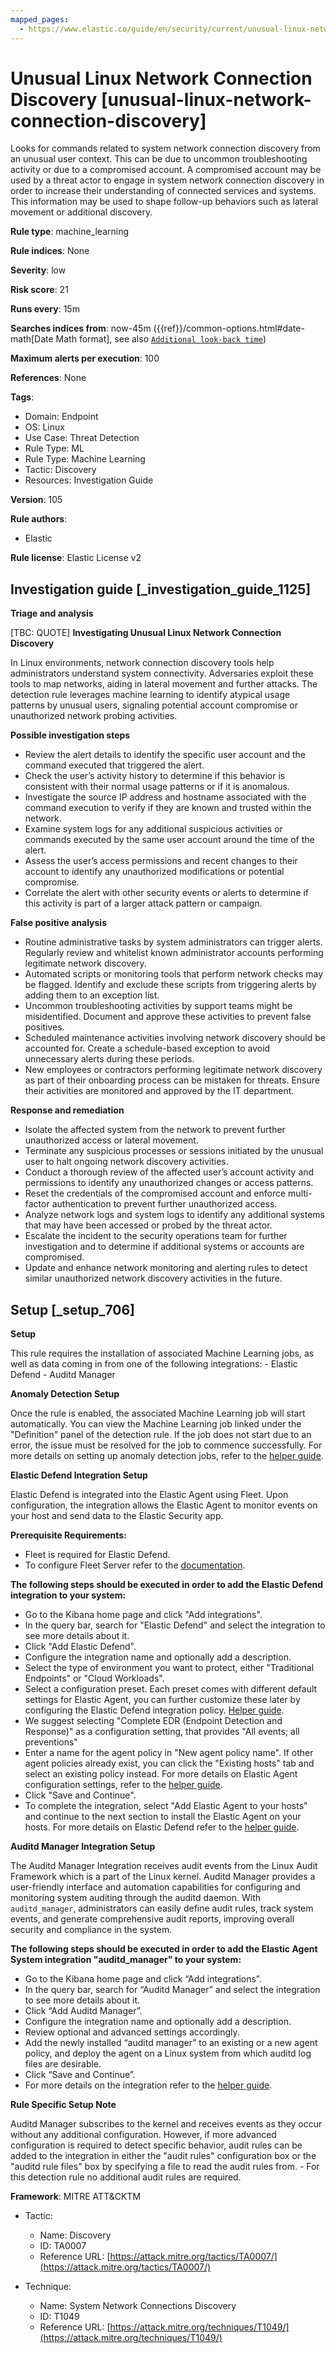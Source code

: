 ```yaml
---
mapped_pages:
  - https://www.elastic.co/guide/en/security/current/unusual-linux-network-connection-discovery.html
---
```


# Unusual Linux Network Connection Discovery [unusual-linux-network-connection-discovery]

Looks for commands related to system network connection discovery from an unusual user context. This can be due to uncommon troubleshooting activity or due to a compromised account. A compromised account may be used by a threat actor to engage in system network connection discovery in order to increase their understanding of connected services and systems. This information may be used to shape follow-up behaviors such as lateral movement or additional discovery.

**Rule type**: machine_learning

**Rule indices**: None

**Severity**: low

**Risk score**: 21

**Runs every**: 15m

**Searches indices from**: now-45m ({{ref}}/common-options.html#date-math[Date Math format], see also [`Additional look-back time`](docs-content://solutions/security/detect-and-alert/create-detection-rule.md#rule-schedule))

**Maximum alerts per execution**: 100

**References**: None

**Tags**:

* Domain: Endpoint
* OS: Linux
* Use Case: Threat Detection
* Rule Type: ML
* Rule Type: Machine Learning
* Tactic: Discovery
* Resources: Investigation Guide

**Version**: 105

**Rule authors**:

* Elastic

**Rule license**: Elastic License v2

## Investigation guide [_investigation_guide_1125]

**Triage and analysis**

[TBC: QUOTE]
**Investigating Unusual Linux Network Connection Discovery**

In Linux environments, network connection discovery tools help administrators understand system connectivity. Adversaries exploit these tools to map networks, aiding in lateral movement and further attacks. The detection rule leverages machine learning to identify atypical usage patterns by unusual users, signaling potential account compromise or unauthorized network probing activities.

**Possible investigation steps**

* Review the alert details to identify the specific user account and the command executed that triggered the alert.
* Check the user’s activity history to determine if this behavior is consistent with their normal usage patterns or if it is anomalous.
* Investigate the source IP address and hostname associated with the command execution to verify if they are known and trusted within the network.
* Examine system logs for any additional suspicious activities or commands executed by the same user account around the time of the alert.
* Assess the user’s access permissions and recent changes to their account to identify any unauthorized modifications or potential compromise.
* Correlate the alert with other security events or alerts to determine if this activity is part of a larger attack pattern or campaign.

**False positive analysis**

* Routine administrative tasks by system administrators can trigger alerts. Regularly review and whitelist known administrator accounts performing legitimate network discovery.
* Automated scripts or monitoring tools that perform network checks may be flagged. Identify and exclude these scripts from triggering alerts by adding them to an exception list.
* Uncommon troubleshooting activities by support teams might be misidentified. Document and approve these activities to prevent false positives.
* Scheduled maintenance activities involving network discovery should be accounted for. Create a schedule-based exception to avoid unnecessary alerts during these periods.
* New employees or contractors performing legitimate network discovery as part of their onboarding process can be mistaken for threats. Ensure their activities are monitored and approved by the IT department.

**Response and remediation**

* Isolate the affected system from the network to prevent further unauthorized access or lateral movement.
* Terminate any suspicious processes or sessions initiated by the unusual user to halt ongoing network discovery activities.
* Conduct a thorough review of the affected user’s account activity and permissions to identify any unauthorized changes or access patterns.
* Reset the credentials of the compromised account and enforce multi-factor authentication to prevent further unauthorized access.
* Analyze network logs and system logs to identify any additional systems that may have been accessed or probed by the threat actor.
* Escalate the incident to the security operations team for further investigation and to determine if additional systems or accounts are compromised.
* Update and enhance network monitoring and alerting rules to detect similar unauthorized network discovery activities in the future.


## Setup [_setup_706]

**Setup**

This rule requires the installation of associated Machine Learning jobs, as well as data coming in from one of the following integrations: - Elastic Defend - Auditd Manager

**Anomaly Detection Setup**

Once the rule is enabled, the associated Machine Learning job will start automatically. You can view the Machine Learning job linked under the "Definition" panel of the detection rule. If the job does not start due to an error, the issue must be resolved for the job to commence successfully. For more details on setting up anomaly detection jobs, refer to the [helper guide](docs-content://explore-analyze/machine-learning/anomaly-detection.md).

**Elastic Defend Integration Setup**

Elastic Defend is integrated into the Elastic Agent using Fleet. Upon configuration, the integration allows the Elastic Agent to monitor events on your host and send data to the Elastic Security app.

**Prerequisite Requirements:**

* Fleet is required for Elastic Defend.
* To configure Fleet Server refer to the [documentation](docs-content://reference/ingestion-tools/fleet/fleet-server.md).

**The following steps should be executed in order to add the Elastic Defend integration to your system:**

* Go to the Kibana home page and click "Add integrations".
* In the query bar, search for "Elastic Defend" and select the integration to see more details about it.
* Click "Add Elastic Defend".
* Configure the integration name and optionally add a description.
* Select the type of environment you want to protect, either "Traditional Endpoints" or "Cloud Workloads".
* Select a configuration preset. Each preset comes with different default settings for Elastic Agent, you can further customize these later by configuring the Elastic Defend integration policy. [Helper guide](docs-content://solutions/security/configure-elastic-defend/configure-an-integration-policy-for-elastic-defend.md).
* We suggest selecting "Complete EDR (Endpoint Detection and Response)" as a configuration setting, that provides "All events; all preventions"
* Enter a name for the agent policy in "New agent policy name". If other agent policies already exist, you can click the "Existing hosts" tab and select an existing policy instead. For more details on Elastic Agent configuration settings, refer to the [helper guide](docs-content://reference/ingestion-tools/fleet/agent-policy.md).
* Click "Save and Continue".
* To complete the integration, select "Add Elastic Agent to your hosts" and continue to the next section to install the Elastic Agent on your hosts. For more details on Elastic Defend refer to the [helper guide](docs-content://solutions/security/configure-elastic-defend/install-elastic-defend.md).

**Auditd Manager Integration Setup**

The Auditd Manager Integration receives audit events from the Linux Audit Framework which is a part of the Linux kernel. Auditd Manager provides a user-friendly interface and automation capabilities for configuring and monitoring system auditing through the auditd daemon. With `auditd_manager`, administrators can easily define audit rules, track system events, and generate comprehensive audit reports, improving overall security and compliance in the system.

**The following steps should be executed in order to add the Elastic Agent System integration "auditd_manager" to your system:**

* Go to the Kibana home page and click “Add integrations”.
* In the query bar, search for “Auditd Manager” and select the integration to see more details about it.
* Click “Add Auditd Manager”.
* Configure the integration name and optionally add a description.
* Review optional and advanced settings accordingly.
* Add the newly installed “auditd manager” to an existing or a new agent policy, and deploy the agent on a Linux system from which auditd log files are desirable.
* Click “Save and Continue”.
* For more details on the integration refer to the [helper guide](https://docs.elastic.co/integrations/auditd_manager).

**Rule Specific Setup Note**

Auditd Manager subscribes to the kernel and receives events as they occur without any additional configuration. However, if more advanced configuration is required to detect specific behavior, audit rules can be added to the integration in either the "audit rules" configuration box or the "auditd rule files" box by specifying a file to read the audit rules from. - For this detection rule no additional audit rules are required.

**Framework**: MITRE ATT&CKTM

* Tactic:

    * Name: Discovery
    * ID: TA0007
    * Reference URL: [https://attack.mitre.org/tactics/TA0007/](https://attack.mitre.org/tactics/TA0007/)

* Technique:

    * Name: System Network Connections Discovery
    * ID: T1049
    * Reference URL: [https://attack.mitre.org/techniques/T1049/](https://attack.mitre.org/techniques/T1049/)



